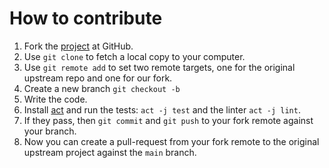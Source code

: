 # How to contribute

1. Fork the [project](https://github.com/retroblast-engine/retroblast) at GitHub.
2. Use `git clone` to fetch a local copy to your computer.
3. Use `git remote add` to set two remote targets, one for the original upstream repo and one for our fork.
4. Create a new branch `git checkout -b`
5. Write the code.
6. Install [act](https://github.com/nektos/act) and run the tests: `act -j test` and the linter `act -j lint`.
7. If they pass, then `git commit` and `git push` to your fork remote against your branch.
8. Now you can create a pull-request from your fork remote to the original upstream project against the `main` branch.

